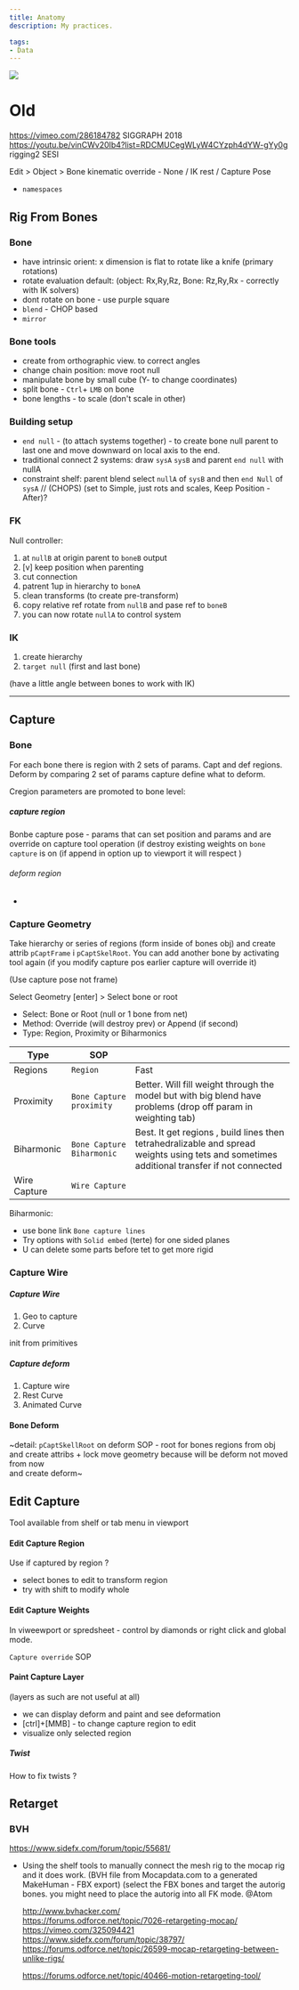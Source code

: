 ```yaml
---
title: Anatomy
description: My practices.

tags:
- Data
---
```



![](/src/art/anatomy.jpg)  



# Old


https://vimeo.com/286184782 SIGGRAPH 2018  
https://youtu.be/vinCWv20Ib4?list=RDCMUCegWLyW4CYzph4dYW-gYy0g rigging2 SESI  

Edit > Object > Bone kinematic override - None / IK rest / Capture Pose



   - `namespaces`  


## Rig From Bones
### Bone
- have intrinsic orient: x dimension is flat to rotate like a knife (primary rotations)
- rotate evaluation default: (object: Rx,Ry,Rz, Bone: Rz,Ry,Rx - correctly with IK solvers)  
- dont rotate on bone - use purple square  
- `blend` - CHOP based
- `mirror`  

### Bone tools
- create from orthographic view. to correct angles
- change chain position: move root null
- manipulate bone by small cube (Y- to change coordinates)
- split bone - `Ctrl`+ `LMB` on bone
- bone lengths - to scale (don't scale in other)

### Building setup
- `end null` - (to attach systems together) - to create bone null parent to last one and move downward on local axis to the end.
- traditional connect 2 systems: draw `sysA` `sysB` and parent `end null` with nullA
- constraint shelf: parent blend select `nullA` of `sysB` and then `end Null` of `sysA`  // (CHOPS) (set to Simple, just rots and scales, Keep Position - After)?

### FK
Null controller:  
1. at `nullB` at origin parent to `boneB` output   
2. [v] keep position when parenting   
3. cut connection  
4. patrent 1up in hierarchy to `boneA`  
5. clean transforms (to create pre-transform)   
6. copy relative ref rotate from `nullB` and pase ref to `boneB`  
7. you can now rotate `nullA` to control system  

### IK
1. create hierarchy  
2. `target null` (first and last bone)   

(have a little angle between bones to work with IK)


---

## Capture



### Bone
For each bone there is region with 2 sets of params. Capt and def regions. Deform by comparing 2 set of params capture define what to deform.

Cregion parameters are promoted to bone level:
##### capture region
Bonbe capture pose - params that can set position and params and are override on capture tool operation (if destroy existing weights on `bone capture` is on (if append in option up to viewport it will respect )
###### deform region  
-  

### Capture  Geometry
Take hierarchy or series of regions (form inside of bones obj) and create attrib `pCaptFrame` i `pCaptSkelRoot`. You can add another bone by activating tool again  (if you modify capture pos earlier capture will override it)

(Use capture pose not frame)




Select Geometry [enter] > Select bone or root


- Select: Bone or Root (null or 1 bone from net)  
- Method: Override (will destroy prev) or Append (if second)  
- Type: Region, Proximity or Biharmonics

| Type | SOP ||
| - | -| -|
Regions | `Region` | Fast  
Proximity | `Bone Capture proximity` |  Better. Will fill weight through the model but with big blend have problems (drop off param in weighting tab)
Biharmonic | `Bone Capture Biharmonic`| Best. It get regions , build lines then tetrahedralizable and spread weights using tets and sometimes additional transfer if not connected
Wire Capture | `Wire Capture` | |

Biharmonic:  
- use bone link `Bone capture lines`
- Try options with `Solid embed` (terte) for one sided planes
- U can delete some parts before tet to get more rigid  

### Capture Wire

##### Capture Wire
1) Geo to capture      
2) Curve   

init from primitives

##### Capture deform
1) Capture wire
2) Rest Curve
3) Animated Curve




#### Bone Deform
~detail: `pCaptSkellRoot` on deform SOP - root for bones
regions from obj and create attribs + lock move geometry because will be deform not moved from now  
and create deform~  

## Edit Capture
Tool available  from shelf or tab menu in viewport


#### Edit Capture Region
Use if captured by region ?

- select bones to edit to transform region
- try with shift  to modify whole  

#### Edit Capture Weights
In viweewport or spredsheet -  control by diamonds or right click and global  mode.

`Capture override` SOP

#### Paint Capture Layer
(layers as such are not useful at all)   

- we can display deform and paint and see deformation
- [ctrl]+[MMB] - to change capture region to edit
- visualize only selected region  



##### Twist
How to fix twists ?

## Retarget

### BVH
https://www.sidefx.com/forum/topic/55681/
- Using the shelf tools to manually connect the mesh rig to the mocap rig and it does work. (BVH file from Mocapdata.com to a generated MakeHuman - FBX export) (select the FBX bones and target the autorig bones. you might need to place the autorig into all FK mode. @Atom



   http://www.bvhacker.com/  
   https://forums.odforce.net/topic/7026-retargeting-mocap/  
   https://vimeo.com/325094421  
   https://www.sidefx.com/forum/topic/38797/
   https://forums.odforce.net/topic/26599-mocap-retargeting-between-unlike-rigs/

   https://forums.odforce.net/topic/40466-motion-retargeting-tool/
